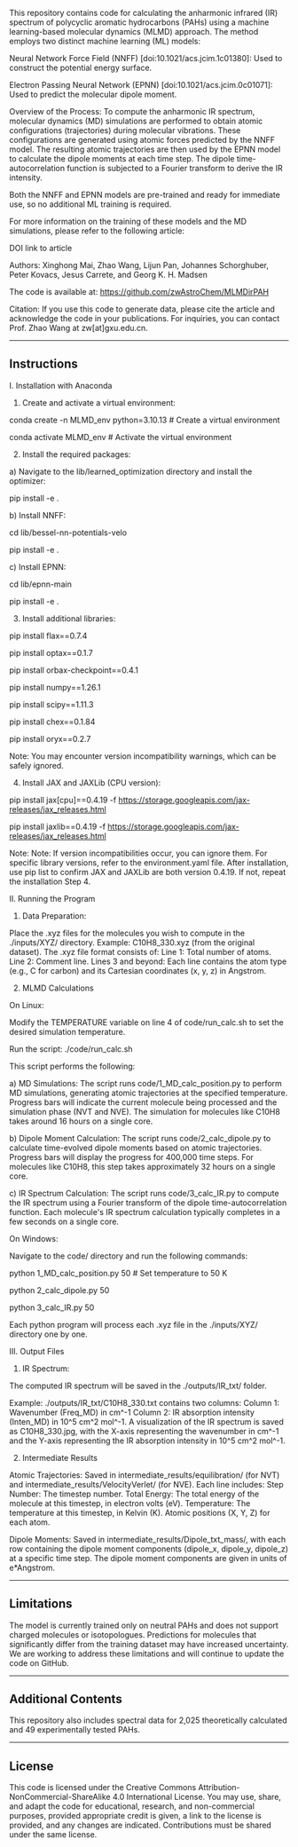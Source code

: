 This repository contains code for calculating the anharmonic infrared (IR) spectrum of polycyclic aromatic hydrocarbons (PAHs) using a machine learning-based molecular dynamics (MLMD) approach. The method employs two distinct machine learning (ML) models:

Neural Network Force Field (NNFF) [doi:10.1021/acs.jcim.1c01380]: Used to construct the potential energy surface.

Electron Passing Neural Network (EPNN) [doi:10.1021/acs.jcim.0c01071]: Used to predict the molecular dipole moment.

Overview of the Process:
To compute the anharmonic IR spectrum, molecular dynamics (MD) simulations are performed to obtain atomic configurations (trajectories) during molecular vibrations. These configurations are generated using atomic forces predicted by the NNFF model. The resulting atomic trajectories are then used by the EPNN model to calculate the dipole moments at each time step. The dipole time-autocorrelation function is subjected to a Fourier transform to derive the IR intensity.

Both the NNFF and EPNN models are pre-trained and ready for immediate use, so no additional ML training is required. 

For more information on the training of these models and the MD simulations, please refer to the following article:

DOI link to article

Authors: Xinghong Mai, Zhao Wang, Lijun Pan, Johannes Schorghuber, Peter Kovacs, Jesus Carrete, and Georg K. H. Madsen

The code is available at: https://github.com/zwAstroChem/MLMDirPAH

Citation: 
If you use this code to generate data, please cite the article and acknowledge the code in your publications. For inquiries, you can contact Prof. Zhao Wang at zw[at]gxu.edu.cn.


---------------------------
Instructions
---------------------------

I. Installation with Anaconda

1. Create and activate a virtual environment:

conda create -n MLMD_env python=3.10.13 # Create a virtual environment

conda activate MLMD_env # Activate the virtual environment

2. Install the required packages:
   
a) Navigate to the lib/learned_optimization directory and install the optimizer:

pip install -e .

b) Install NNFF:

cd lib/bessel-nn-potentials-velo

pip install -e . 

c) Install EPNN:

cd lib/epnn-main

pip install -e . 

3. Install additional libraries:

pip install flax==0.7.4

pip install optax==0.1.7

pip install orbax-checkpoint==0.4.1

pip install numpy==1.26.1

pip install scipy==1.11.3

pip install chex==0.1.84

pip install oryx==0.2.7

Note: You may encounter version incompatibility warnings, which can be safely ignored.

4. Install JAX and JAXLib (CPU version):

pip install jax[cpu]==0.4.19 -f https://storage.googleapis.com/jax-releases/jax_releases.html

pip install jaxlib==0.4.19 -f https://storage.googleapis.com/jax-releases/jax_releases.html

Note: Note: If version incompatibilities occur, you can ignore them. For specific library versions, refer to the environment.yaml file. After installation, use pip list to confirm JAX and JAXLib are both version 0.4.19. If not, repeat the installation Step 4.

II. Running the Program

1. Data Preparation:

Place the .xyz files for the molecules you wish to compute in the ./inputs/XYZ/ directory.
Example: C10H8_330.xyz (from the original dataset).
The .xyz file format consists of:
Line 1: Total number of atoms.
Line 2: Comment line.
Lines 3 and beyond: Each line contains the atom type (e.g., C for carbon) and its Cartesian coordinates (x, y, z) in Angstrom.

2. MLMD Calculations

On Linux:

Modify the TEMPERATURE variable on line 4 of code/run_calc.sh to set the desired simulation temperature.

Run the script: 
./code/run_calc.sh

This script performs the following: 

a) MD Simulations: The script runs code/1_MD_calc_position.py to perform MD simulations, generating atomic trajectories at the specified temperature. Progress bars will indicate the current molecule being processed and the simulation phase (NVT and NVE). The simulation for molecules like C10H8 takes around 16 hours on a single core.

b) Dipole Moment Calculation: The script runs code/2_calc_dipole.py to calculate time-evolved dipole moments based on atomic trajectories. Progress bars will display the progress for 400,000 time steps. For molecules like C10H8, this step takes approximately 32 hours on a single core.

c) IR Spectrum Calculation: The script runs code/3_calc_IR.py to compute the IR spectrum using a Fourier transform of the dipole time-autocorrelation function. Each molecule's IR spectrum calculation typically completes in a few seconds on a single core.

On Windows:

Navigate to the code/ directory and run the following commands:

python 1_MD_calc_position.py 50  # Set temperature to 50 K

python 2_calc_dipole.py 50 

python 3_calc_IR.py 50 

Each python program will process each .xyz file in the ./inputs/XYZ/ directory one by one.

III. Output Files

1. IR Spectrum:
   
The computed IR spectrum will be saved in the ./outputs/IR_txt/ folder.

Example: ./outputs/IR_txt/C10H8_330.txt contains two columns:
Column 1: Wavenumber (Freq_MD) in cm^-1
Column 2: IR absorption intensity (Inten_MD) in 10^5 cm^2 mol^-1.
A visualization of the IR spectrum is saved as C10H8_330.jpg, with the X-axis representing the wavenumber in cm^-1 and the Y-axis representing the IR absorption intensity in 10^5 cm^2 mol^-1.

2. Intermediate Results
   
Atomic Trajectories: Saved in intermediate_results/equilibration/ (for NVT) and intermediate_results/VelocityVerlet/ (for NVE). Each line includes: Step Number: The timestep number. Total Energy: The total energy of the molecule at this timestep, in electron volts (eV). Temperature: The temperature at this timestep, in Kelvin (K). Atomic positions (X, Y, Z) for each atom.

Dipole Moments: Saved in intermediate_results/Dipole_txt_mass/, with each row containing the dipole moment components (dipole_x, dipole_y, dipole_z) at a specific time step. The dipole moment components are given in units of e*Angstrom.


---------------------------
Limitations
---------------------------

The model is currently trained only on neutral PAHs and does not support charged molecules or isotopologues. Predictions for molecules that significantly differ from the training dataset may have increased uncertainty. We are working to address these limitations and will continue to update the code on GitHub.

---------------------------
Additional Contents
---------------------------
This repository also includes spectral data for 2,025 theoretically calculated and 49 experimentally tested PAHs.

---------------------------
License
---------------------------
This code is licensed under the Creative Commons Attribution-NonCommercial-ShareAlike 4.0 International License. You may use, share, and adapt the code for educational, research, and non-commercial purposes, provided appropriate credit is given, a link to the license is provided, and any changes are indicated. Contributions must be shared under the same license.
